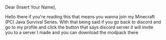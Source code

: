 Dear (Insert Your Name),

Hello there if you're reading this that means you wanna join my Minecraft (PC) Java Survival Series. With that being said if you go back to discord and go to my profile and click the button that says discord server it will invite you to a server 
I made and you can download the modpack there
